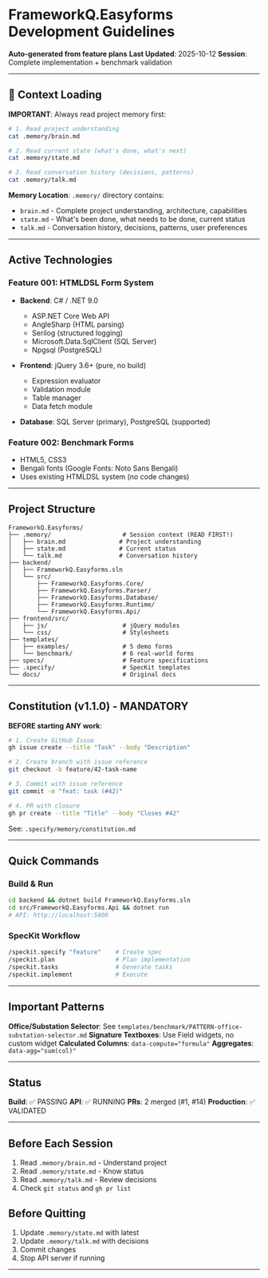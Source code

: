 # FrameworkQ.Easyforms Development Guidelines

**Auto-generated from feature plans**
**Last Updated**: 2025-10-12
**Session**: Complete implementation + benchmark validation

---

## 🧠 Context Loading

**IMPORTANT**: Always read project memory first:

```bash
# 1. Read project understanding
cat .memory/brain.md

# 2. Read current state (what's done, what's next)
cat .memory/state.md

# 3. Read conversation history (decisions, patterns)
cat .memory/talk.md
```

**Memory Location**: `.memory/` directory contains:
- `brain.md` - Complete project understanding, architecture, capabilities
- `state.md` - What's been done, what needs to be done, current status
- `talk.md` - Conversation history, decisions, patterns, user preferences

---

## Active Technologies

### Feature 001: HTMLDSL Form System
- **Backend**: C# / .NET 9.0
  - ASP.NET Core Web API
  - AngleSharp (HTML parsing)
  - Serilog (structured logging)
  - Microsoft.Data.SqlClient (SQL Server)
  - Npgsql (PostgreSQL)

- **Frontend**: jQuery 3.6+ (pure, no build)
  - Expression evaluator
  - Validation module
  - Table manager
  - Data fetch module

- **Database**: SQL Server (primary), PostgreSQL (supported)

### Feature 002: Benchmark Forms
- HTML5, CSS3
- Bengali fonts (Google Fonts: Noto Sans Bengali)
- Uses existing HTMLDSL system (no code changes)

---

## Project Structure

```
FrameworkQ.Easyforms/
├── .memory/                    # Session context (READ FIRST!)
│   ├── brain.md               # Project understanding
│   ├── state.md               # Current status
│   └── talk.md                # Conversation history
├── backend/
│   ├── FrameworkQ.Easyforms.sln
│   └── src/
│       ├── FrameworkQ.Easyforms.Core/
│       ├── FrameworkQ.Easyforms.Parser/
│       ├── FrameworkQ.Easyforms.Database/
│       ├── FrameworkQ.Easyforms.Runtime/
│       └── FrameworkQ.Easyforms.Api/
├── frontend/src/
│   ├── js/                     # jQuery modules
│   └── css/                    # Stylesheets
├── templates/
│   ├── examples/               # 5 demo forms
│   └── benchmark/              # 6 real-world forms
├── specs/                      # Feature specifications
├── .specify/                   # SpecKit templates
└── docs/                       # Original docs
```

---

## Constitution (v1.1.0) - MANDATORY

**BEFORE starting ANY work**:
```bash
# 1. Create GitHub Issue
gh issue create --title "Task" --body "Description"

# 2. Create branch with issue reference
git checkout -b feature/42-task-name

# 3. Commit with issue reference
git commit -m "feat: task (#42)"

# 4. PR with closure
gh pr create --title "Title" --body "Closes #42"
```

See: `.specify/memory/constitution.md`

---

## Quick Commands

### Build & Run
```bash
cd backend && dotnet build FrameworkQ.Easyforms.sln
cd src/FrameworkQ.Easyforms.Api && dotnet run
# API: http://localhost:5000
```

### SpecKit Workflow
```bash
/speckit.specify "feature"    # Create spec
/speckit.plan                 # Plan implementation
/speckit.tasks                # Generate tasks
/speckit.implement            # Execute
```

---

## Important Patterns

**Office/Substation Selector**: See `templates/benchmark/PATTERN-office-substation-selector.md`
**Signature Textboxes**: Use Field widgets, no custom widget
**Calculated Columns**: `data-compute="formula"`
**Aggregates**: `data-agg="sum(col)"`

---

## Status

**Build**: ✅ PASSING
**API**: ✅ RUNNING
**PRs**: 2 merged (#1, #14)
**Production**: ✅ VALIDATED

---

## Before Each Session

1. Read `.memory/brain.md` - Understand project
2. Read `.memory/state.md` - Know status
3. Read `.memory/talk.md` - Review decisions
4. Check `git status` and `gh pr list`

## Before Quitting

1. Update `.memory/state.md` with latest
2. Update `.memory/talk.md` with decisions
3. Commit changes
4. Stop API server if running

---

<!-- MANUAL ADDITIONS START -->
<!-- MANUAL ADDITIONS END -->
